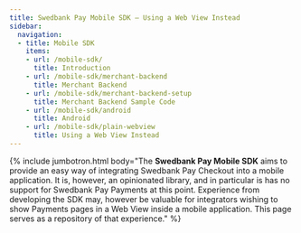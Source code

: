 ```yaml
---
title: Swedbank Pay Mobile SDK – Using a Web View Instead
sidebar:
  navigation:
  - title: Mobile SDK
    items:
    - url: /mobile-sdk/
      title: Introduction
    - url: /mobile-sdk/merchant-backend
      title: Merchant Backend
    - url: /mobile-sdk/merchant-backend-setup
      title: Merchant Backend Sample Code
    - url: /mobile-sdk/android
      title: Android
    - url: /mobile-sdk/plain-webview
      title: Using a Web View Instead
---
```


{% include jumbotron.html body="The **Swedbank Pay Mobile SDK** aims to provide an easy way of integrating Swedbank Pay Checkout into a mobile application. It is, however, an opinionated library, and in particular is has no support for Swedbank Pay Payments at this point. Experience from developing the SDK may, however be valuable for integrators wishing to show Payments pages in a Web View inside a mobile application. This page serves as a repository of that experience." %}

